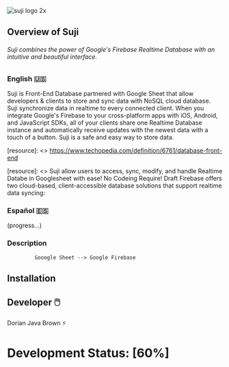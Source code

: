 ![suji logo 2x](https://user-images.githubusercontent.com/19171147/31665321-6b8d096e-b316-11e7-82be-370a98285544.png)

## Overview of Suji
###### Suji combines the power of Google's Firebase Realtime Database with an intuitive and beautiful interface.

### English 🇺🇸 

Suji is Front-End Database partnered with Google Sheet that allow developers & clients to store and sync data with NoSQL cloud database. Suji synchronize data in realtime to every connected client. When you integrate Google's Firebase to your cross-platform apps with iOS, Android, and JavaScript SDKs, all of your clients share one Realtime Database instance and automatically receive updates with the newest data with a touch of a button. Suji is a safe and easy way to store data.





[resource]: <> https://www.techopedia.com/definition/6761/database-front-end

[resource]: <>  Suji allow users to access, sync, modify, and handle Realtime Databe in Googlesheet with ease! No Codeing Require! Draft Firebase offers two cloud-based, client-accessible database solutions that support realtime data syncing:


### Español 🇪🇸

(progress...)

### Description

             Gooogle Sheet --> Google Firebase




## Installation

## Developer  🖱️ 

Dorian Java Brown ⚡

# Development Status: [60%]
